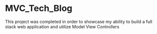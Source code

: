 # MVC_Tech_Blog
This project was completed in order to showcase my ability to build a full stack web application and utilize Model View Controllers 
